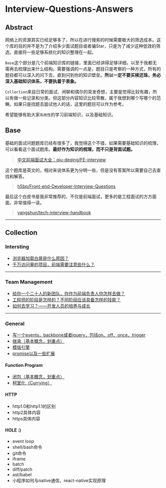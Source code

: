 # Interview-Questions-Answers

## Abstract
网络上的资源其实已经足够多了，所以在进行搜索的时候需要极大的筛选成本。这个库的目的并不是为了介绍多少面试题目或者骗Star，只是为了减少这种低效的筛选，直接将一些足够系统化的知识整理在一起。  

`Base`这个部分是几个前端知识库的链接，里面已经讲得足够详细，以至于我都无需再去梳理出来什么结构。需要强调的一点是，题目只是考察的一种方式，所有的题目都可以深入的问下去，直到问到你的知识壁垒。**所以一定不要买椟还珠，务必深入基础知识体系，不要执着于表象。**

`Collection`来自日常的面试、闲聊和偶尔的突发奇想，主要是觉得比较有趣，所以有做一些记录和分类。但这部分内容知识比较零散，属于我想到哪个写哪个的范畴。如果只是找题去面试他人的话，这里的题目可以作为参考。   

希望能够有助大家`系统性`的学习前端知识，以及基础知识。

## Base

基础的面试问题题库已经有很多了，我觉得这个不错，如果需要基础知识的梳理，可以看看这个面试题库。**最好作为知识的梳理，而不只是背面试题。**
>[中文前端面试大全：qiu-deqing/FE-interview](https://github.com/qiu-deqing/FE-interview)  

这个题库是英文的，相对来说体系更为分明一些，但是没有答案所以需要自己去查找和解答。
>[h5bp/Front-end-Developer-Interview-Questions](https://github.com/h5bp/Front-end-Developer-Interview-Questions)

最后这个白皮书是我非常推荐的，不仅是前端面试，更多的是工程面试的方方面面，非常值得一读。
>[yangshun/tech-interview-handbook](https://github.com/yangshun/tech-interview-handbook)

---
## Collection

### Intersting

- [浏览器加载白屏是什么原因？](/WhiteScreen.md)
- [千万访问量的项目，前端需要注意些什么？](/DozensOfVisits.md)

---
### Team Management
- [给你一个二十人的新团队，你作为前端负责人你怎样去做？](/Team.md)
- [工程师的阶段是怎样的？不同阶段应该具备怎样的技能？](/Stages.md)
- [如何去学习？——开发人员的培养与成长](/Learning.md)

---
### General

- [写一个events，backbone或者jquery，包括on、off、once、trigger](/Events.md)
- [继承（基本概念，划重点）](/Inherit.md)
- [模版引擎](/Template.md)
- [promise以及一些扩展](/Promise.md)

#### Function Program
- [闭包（基本概念，划重点）](/Clojure.md)
- [柯里化（Currying）](/Currying.md)

#### HTTP
- http1.0和http1.1的区别
- http2具体内容
- https具体内容

#### HOLE :)
- event loop
- shell/bash命令
- git命令
- iframe
- batch
- diff/patch
- ast/babel
- 小程序如何与native通信，react-native实现原理